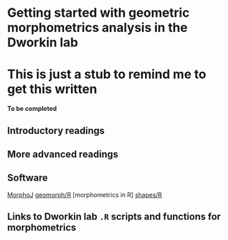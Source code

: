 Getting started with geometric morphometrics analysis in the Dworkin lab
========================================================================

# This is just a stub to remind me to get this written

**To be completed**

## Introductory readings

## More advanced readings

## Software
[MorphoJ](http://www.flywings.org.uk/MorphoJ_page.htm)
[geomorph/R](http://www.geomorph.net/)
[morphometrics in R]
[shapes/R](http://cran.r-project.org/web/packages/shapes/index.html)
## Links to Dworkin lab `.R` scripts and functions for morphometrics
